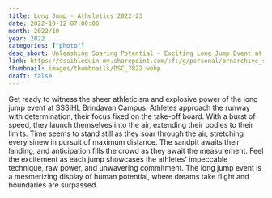 ```yaml
---
title: Long Jump - Atheletics 2022-23
date: 2022-10-12 07:00:00
month: 2022/10
year: 2022
categories: ["photo"]
desc_short: Unleashing Soaring Potential - Exciting Long Jump Event at SSSIHL Brindavan Campus - Power, Technique, and Airborne Achievements
link: https://sssihleduin-my.sharepoint.com/:f:/g/personal/brnarchive_sssihl_edu_in/EmCPXK4CNw1PuvMYGnOA2q8BHL9EIf1whO4CbR7Ch3r14Q?e=piokvP
thumbnail: images/thumbnails/DSC_7822.webp
draft: false
---
```


Get ready to witness the sheer athleticism and explosive power of the long jump event at SSSIHL Brindavan Campus. Athletes approach the runway with determination, their focus fixed on the take-off board. With a burst of speed, they launch themselves into the air, extending their bodies to their limits. Time seems to stand still as they soar through the air, stretching every sinew in pursuit of maximum distance. The sandpit awaits their landing, and anticipation fills the crowd as they await the measurement. Feel the excitement as each jump showcases the athletes' impeccable technique, raw power, and unwavering commitment. The long jump event is a mesmerizing display of human potential, where dreams take flight and boundaries are surpassed.
